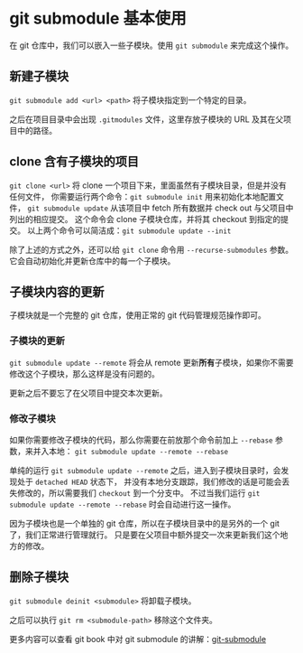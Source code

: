 # git submodule 基本使用

在 git 仓库中，我们可以嵌入一些子模块。使用 `git submodule` 来完成这个操作。

## 新建子模块

`git submodule add <url> <path>` 将子模块指定到一个特定的目录。

之后在项目目录中会出现 `.gitmodules` 文件，这里存放子模块的 URL 及其在父项目中的路径。

## clone 含有子模块的项目

`git clone <url>` 将 clone 一个项目下来，里面虽然有子模块目录，但是并没有任何文件，
你需要运行两个命令：`git submodule init` 用来初始化本地配置文件，
`git submodule update` 从该项目中 fetch 所有数据并 check out 与父项目中列出的相应提交。
这个命令会 clone 子模块仓库，并将其 checkout 到指定的提交。
以上两个命令可以简洁成：`git submodule update --init`

除了上述的方式之外，还可以给 `git clone` 命令用 `--recurse-submodules` 参数。
它会自动初始化并更新仓库中的每一个子模块。

## 子模块内容的更新

子模块就是一个完整的 git 仓库，使用正常的 git 代码管理规范操作即可。

### 子模块的更新

`git submodule update --remote` 将会从 remote 更新**所有**子模块，如果你不需要修改这个子模块，那么这样是没有问题的。

更新之后不要忘了在父项目中提交本次更新。

### 修改子模块

如果你需要修改子模块的代码，那么你需要在前放那个命令前加上 `--rebase` 参数，来并入本地：
`git submodule update --remote --rebase`

单纯的运行 `git submodule update --remote` 之后，进入到子模块目录时，会发现处于 `detached HEAD` 状态下，
并没有本地分支跟踪，我们修改的话是可能会丢失修改的，所以需要我们 `checkout` 到一个分支中。
不过当我们运行 `git submodule update --remote --rebase` 时会自动进行这一操作。

因为子模块也是一个单独的 git 仓库，所以在子模块目录中的是另外的一个 git 了，我们正常进行管理就行。
只是要在父项目中额外提交一次来更新我们这个地方的修改。

## 删除子模块

`git submodule deinit <submodule>` 将卸载子模块。

之后可以执行 `git rm <submodule-path>` 移除这个文件夹。

更多内容可以查看 git book 中对 git submodule 的讲解：[git-submodule](https://git-scm.com/book/zh/v2/Git-工具-子模块)
